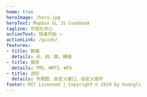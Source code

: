 ```yaml
---
home: true
heroImage: /hero.jpg
heroText: Mapbox GL JS Cookbook
tagline: 可视化中心
actionText: 快速开始 →
actionLink: /guide/
features:
- title: 数据
  details: 点、线、面、栅格
- title: 服务
  details: TMS、WMTS、WFS
- title: 进阶
  details: 专题图、自定义接口、自定义插件
footer: MIT Licensed | Copyright © 2019 by huangli
---
```

